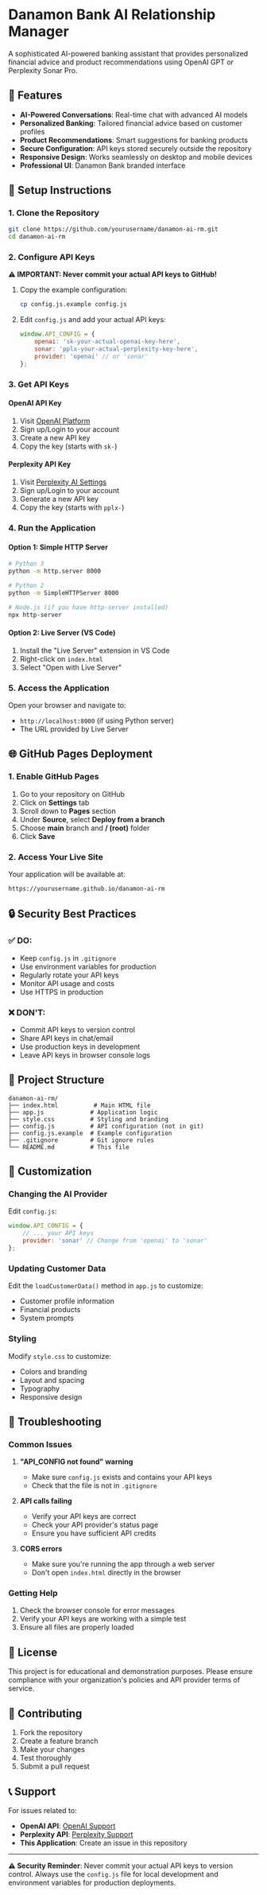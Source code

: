 # Danamon Bank AI Relationship Manager

A sophisticated AI-powered banking assistant that provides personalized financial advice and product recommendations using OpenAI GPT or Perplexity Sonar Pro.

## 🚀 Features

- **AI-Powered Conversations**: Real-time chat with advanced AI models
- **Personalized Banking**: Tailored financial advice based on customer profiles
- **Product Recommendations**: Smart suggestions for banking products
- **Secure Configuration**: API keys stored securely outside the repository
- **Responsive Design**: Works seamlessly on desktop and mobile devices
- **Professional UI**: Danamon Bank branded interface

## 🔧 Setup Instructions

### 1. Clone the Repository

```bash
git clone https://github.com/yourusername/danamon-ai-rm.git
cd danamon-ai-rm
```

### 2. Configure API Keys

**⚠️ IMPORTANT: Never commit your actual API keys to GitHub!**

1. Copy the example configuration:
   ```bash
   cp config.js.example config.js
   ```

2. Edit `config.js` and add your actual API keys:
   ```javascript
   window.API_CONFIG = {
       openai: 'sk-your-actual-openai-key-here',
       sonar: 'pplx-your-actual-perplexity-key-here',
       provider: 'openai' // or 'sonar'
   };
   ```

### 3. Get API Keys

#### OpenAI API Key
1. Visit [OpenAI Platform](https://platform.openai.com/api-keys)
2. Sign up/Login to your account
3. Create a new API key
4. Copy the key (starts with `sk-`)

#### Perplexity API Key
1. Visit [Perplexity AI Settings](https://www.perplexity.ai/settings/api)
2. Sign up/Login to your account
3. Generate a new API key
4. Copy the key (starts with `pplx-`)

### 4. Run the Application

#### Option 1: Simple HTTP Server
```bash
# Python 3
python -m http.server 8000

# Python 2
python -m SimpleHTTPServer 8000

# Node.js (if you have http-server installed)
npx http-server
```

#### Option 2: Live Server (VS Code)
1. Install the "Live Server" extension in VS Code
2. Right-click on `index.html`
3. Select "Open with Live Server"

### 5. Access the Application

Open your browser and navigate to:
- `http://localhost:8000` (if using Python server)
- The URL provided by Live Server

## 🌐 GitHub Pages Deployment

### 1. Enable GitHub Pages

1. Go to your repository on GitHub
2. Click on **Settings** tab
3. Scroll down to **Pages** section
4. Under **Source**, select **Deploy from a branch**
5. Choose **main** branch and **/ (root)** folder
6. Click **Save**

### 2. Access Your Live Site

Your application will be available at:
```
https://yourusername.github.io/danamon-ai-rm
```

## 🔒 Security Best Practices

### ✅ DO:
- Keep `config.js` in `.gitignore`
- Use environment variables for production
- Regularly rotate your API keys
- Monitor API usage and costs
- Use HTTPS in production

### ❌ DON'T:
- Commit API keys to version control
- Share API keys in chat/email
- Use production keys in development
- Leave API keys in browser console logs

## 📁 Project Structure

```
danamon-ai-rm/
├── index.html          # Main HTML file
├── app.js             # Application logic
├── style.css          # Styling and branding
├── config.js          # API configuration (not in git)
├── config.js.example  # Example configuration
├── .gitignore         # Git ignore rules
└── README.md          # This file
```

## 🎨 Customization

### Changing the AI Provider

Edit `config.js`:
```javascript
window.API_CONFIG = {
    // ... your API keys
    provider: 'sonar' // Change from 'openai' to 'sonar'
};
```

### Updating Customer Data

Edit the `loadCustomerData()` method in `app.js` to customize:
- Customer profile information
- Financial products
- System prompts

### Styling

Modify `style.css` to customize:
- Colors and branding
- Layout and spacing
- Typography
- Responsive design

## 🐛 Troubleshooting

### Common Issues

1. **"API_CONFIG not found" warning**
   - Make sure `config.js` exists and contains your API keys
   - Check that the file is not in `.gitignore`

2. **API calls failing**
   - Verify your API keys are correct
   - Check your API provider's status page
   - Ensure you have sufficient API credits

3. **CORS errors**
   - Make sure you're running the app through a web server
   - Don't open `index.html` directly in the browser

### Getting Help

1. Check the browser console for error messages
2. Verify your API keys are working with a simple test
3. Ensure all files are properly loaded

## 📄 License

This project is for educational and demonstration purposes. Please ensure compliance with your organization's policies and API provider terms of service.

## 🤝 Contributing

1. Fork the repository
2. Create a feature branch
3. Make your changes
4. Test thoroughly
5. Submit a pull request

## 📞 Support

For issues related to:
- **OpenAI API**: [OpenAI Support](https://help.openai.com/)
- **Perplexity API**: [Perplexity Support](https://www.perplexity.ai/help)
- **This Application**: Create an issue in this repository

---

**⚠️ Security Reminder**: Never commit your actual API keys to version control. Always use the `config.js` file for local development and environment variables for production deployments.
